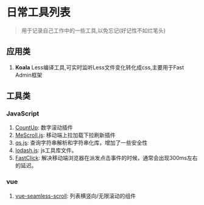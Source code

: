 # 日常工具列表
> 用于记录自己工作中的一些工具,以免忘记(好记性不如烂笔头)

## 应用类
1. **Koala** Less编译工具,可实时监听Less文件变化转化成css,主要用于Fast Admin框架
## 工具类
### JavaScript
1. [CountUp](https://inorganik.github.io/countUp.js/): 数字滚动插件
2. [MeScroll.js](http://www.mescroll.com/): 移动端上拉加载下拉刷新插件
3. [qs.js](https://www.npmjs.com/package/qs): 查询字符串解析和字符串化库，增加了一些安全性
4. [lodash.js](https://www.lodashjs.com/): js工具库文件。
5. [FastClick](https://github.com/ftlabs/fastclick): 解决移动端浏览器在派发点击事件的时候，通常会出现300ms左右的延迟。
### vue
1. [vue-seamless-scroll](https://github.com/chenxuan0000/vue-seamless-scroll): 列表横竖向/无限滚动的组件
